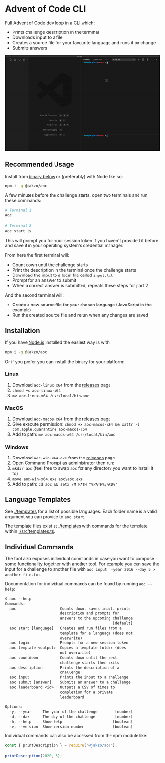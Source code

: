 # Advent of Code CLI

Full Advent of Code dev loop in a CLI which:

- Prints challenge description in the terminal
- Downloads input to a file
- Creates a source file for your favourite language and runs it on change
- Submits answers

![aoc demo](./demo.gif)

## Recommended Usage

Install from [binary below](#Installation) or (preferably) with Node like so:

```sh
npm i -g @jakzo/aoc
```

A few minutes before the challenge starts, open two terminals and run these commands:

```sh
# Terminal 1
aoc

# Terminal 2
aoc start js
```

This will prompt you for your session token if you haven't provided it before and save it in your operating system's credential manager.

From here the first terminal will:

- Count down until the challenge starts
- Print the description in the terminal once the challenge starts
- Download the input to a local file called `input.txt`
- Prompt for an answer to submit
- When a correct answer is submitted, repeats these steps for part 2

And the second terminal will:

- Create a new source file for your chosen language (JavaScript in the example)
- Run the created source file and rerun when any changes are saved

## Installation

If you have [Node.js](https://nodejs.org/) installed the easiest way is with:

```sh
npm i -g @jakzo/aoc
```

Or if you prefer you can install the binary for your platform:

### Linux

1. Download `aoc-linux-x64` from the [releases](https://github.com/jakzo/aoc/releases) page
1. `chmod +x aoc-linux-x64`
1. `mv aoc-linux-x64 /usr/local/bin/aoc`

### MacOS

1. Download `aoc-macos-x64` from the [releases](https://github.com/jakzo/aoc/releases) page
1. Give execute permission: `chmod +x aoc-macos-x64 && xattr -d com.apple.quarantine aoc-macos-x64`
1. Add to path: `mv aoc-macos-x64 /usr/local/bin/aoc`

### Windows

1. Download `aoc-win-x64.exe` from the [releases](https://github.com/jakzo/aoc/releases) page
1. Open Command Prompt as administrator then run:
1. `mkdir aoc` (feel free to swap `aoc` for any directory you want to install it to)
1. `move aoc-win-x64.exe aoc\aoc.exe`
1. Add to path: `cd aoc && setx /M PATH "%PATH%;%CD%"`

## Language Templates

See [./templates](./templates) for a list of possible languages. Each folder name is a valid argument you can provide to `aoc start`.

The template files exist at [./templates](./templates) with commands for the template within [./src/templates.ts](./src/templates.ts).

## Individual Commands

The tool also exposes individual commands in case you want to compose some functionality together with another tool. For example you can save the input for a challenge to another file with `aoc input --year 2016 --day 5 > another-file.txt`.

Documentation for individual commands can be found by running `aoc --help`:

```
$ aoc --help
Commands:
  aoc                    Counts down, saves input, prints
                         description and prompts for
                         answers to the upcoming challenge
                                                 [default]
  aoc start [language]   Creates and run files from a
                         template for a language (does not
                         overwrite)
  aoc login              Prompts for a new session token
  aoc template <output>  Copies a template folder (does
                         not overwrite)
  aoc countdown          Counts down until the next
                         challenge starts then exits
  aoc description        Prints the description of a
                         challenge
  aoc input              Prints the input to a challenge
  aoc submit [answer]    Submits an answer to a challenge
  aoc leaderboard <id>   Outputs a CSV of times to
                         completion for a private
                         leaderboard

Options:
  -y, --year     The year of the challenge        [number]
  -d, --day      The day of the challenge         [number]
  -h, --help     Show help                       [boolean]
  -v, --version  Show version number             [boolean]
```

Individual commands can also be accessed from the npm module like:

```js
const { printDescription } = require("@jakzo/aoc");

printDescription(2020, 5);
```
